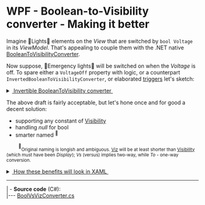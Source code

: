 # WPF - Boolean-to-Visibility converter - Making it better

Imagine :high_brightness:Lights:high_brightness: elements on the *View* that are switched by `bool Voltage` in its *ViewModel*. That's appealing to couple them with the .NET native [BooleanToVisibilityConverter](https://docs.microsoft.com/en-us/dotnet/api/system.windows.controls.booleantovisibilityconverter).

Now suppose, :flashlight:Emergency lights:flashlight: will be switched on when the _Voltage_ is off. To spare either a `VoltageOff` property with logic, or a counterpart `InvertedBooleanToVisibilityConverter`, or elaborated [triggers](https://docs.microsoft.com/en-us/dotnet/api/system.windows.style.triggers) let's sketch:

<details>
<summary><ins>&nbsp;Invertible BooleanToVisibility converter&nbsp;</ins></summary>
&nbsp;

```csharp
public class BooleanToVisibilityConverter : IValueConverter
{
    public bool Invert { get; set; }

    public object Convert(object value, Type _, object __, CultureInfo ___) => value is not bool visible ? 
        throw new ArgumentException($"{nameof(value)} must be bool") :
        Invert ^ visible ? Visibility.Visible : Visibility.Hidden;

    /// ConvertBack(...
}
``` 
XAML:

 ```xaml
<local:BooleanToVisibilityConverter x:Key="BooleanToVisibility" />
<local:BooleanToVisibilityConverter x:Key="InvertedBooleanToVisibility" Invert="True" />
```
\__________________________________________
</details>

The above draft is fairly acceptable, but let's hone once and for good a decent solution:

+ supporting any constant of [Visibility](https://docs.microsoft.com/en-us/dotnet/api/system.windows.visibility)
+ handling *null* for bool
+ smarter named&nbsp;<sup>:raising_hand:</sup>

&nbsp;&nbsp;&nbsp;&nbsp;&nbsp;&nbsp;&nbsp;&nbsp;<sup>:raising_hand:</sup><sub>Original naming is longish and ambiguous. [Viz](https://en.wikipedia.org/wiki/Viz.) will be at least shorter than [Visibility](https://www.merriam-webster.com/dictionary/visibility) (which must have been *Display*); *Vs* (versus) implies two-way, while *To* - one-way conversion.</sub>

<details>
<summary><ins>&nbsp;How these benefits will look in XAML&nbsp;</ins></summary>
&nbsp;

 ```xaml
<local:BoolVsVizConverter x:Key="BoolToViz/>
<local:BoolVsVizConverter x:Key="InvertedBoolToViz" True="Hidden" False="Visible"/>
<local:BoolVsVizConverter x:Key="BoolToVizCollapsed" False="Collapsed"/>
<local:BoolVsVizConverter x:Key="InvertedBoolToVizCollapsed" True="Collapsed" False="Visible"/>
                                                                      
<local:BoolVsVizConverter x:Key="BoolVsViz" DefaultBack="False"/>

```
\__________________________________________
</details>

---

| - **Source code** (C#):\
|--- [BoolVsVizConverter.cs](../src/TuttiFrutti/Win.Clay/Converters/BoolVsVizConverter.cs) 
